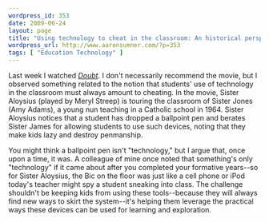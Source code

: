 ```yaml
--- 
wordpress_id: 353
date: 2009-06-24
layout: page
title: "Using technology to cheat in the classroom: An historical perspective"
wordpress_url: http://www.aaronsumner.com/?p=353
tags: [ "Education Technology" ]
---
```

Last week I watched <em><a href="http://www.imdb.com/title/tt0918927/">Doubt</a></em>. I don't necessarily recommend the movie, but I observed something related to the notion that students' use of technology in the classroom must always amount to cheating. In the movie, Sister Aloysius (played by Meryl Streep) is touring the classroom of Sister Jones (Amy Adams), a young nun teaching in a Catholic school in 1964. Sister Aloysius notices that a student has dropped a ballpoint pen and berates Sister James for allowing students to use such devices, noting that they make kids lazy and destroy penmanship.

You might think a ballpoint pen isn't "technology," but I argue that, once upon a time, it was. A colleague of mine once noted that something's only "technology" if it came about after you completed your formative years--so for Sister Aloysius, the Bic on the floor was just like a cell phone or iPod today's teacher might spy a student sneaking into class. The challenge shouldn't be keeping kids from using these tools--because they will always find new ways to skirt the system--it's helping them leverage the practical ways these devices can be used for learning and exploration.
